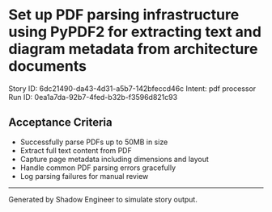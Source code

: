 # Set up PDF parsing infrastructure using PyPDF2 for extracting text and diagram metadata from architecture documents

Story ID: 6dc21490-da43-4d31-a5b7-142bfeccd46c
Intent: pdf processor
Run ID: 0ea1a7da-92b7-4fed-b32b-f3596d821c93

## Acceptance Criteria
- Successfully parse PDFs up to 50MB in size
- Extract full text content from PDF
- Capture page metadata including dimensions and layout
- Handle common PDF parsing errors gracefully
- Log parsing failures for manual review

---
Generated by Shadow Engineer to simulate story output.
